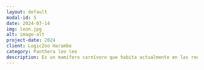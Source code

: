 ```yaml
---
layout: default
modal-id: 5
date: 2024-07-14
img: leon.jpg
alt: image-alt
project-date: 2024
client: LogicZoo Harambe
category: Panthera leo leo
description: Es un mamífero carnívoro que habita actualmente en las regiones del norte de África y Asia. Después del tigre, es el segundo felino de mayor tamaño. El cuerpo del león es musculoso y viene acompañado de una cabeza grande con un hocico corto y ancho, de donde sobresalen sus largos y afilados caninos y sus bigotes o vibrisas, esenciales para que puedan guiarse en la oscuridad. Sus patas son anchas y muy fuertes, diseñadas para las capturas de alta resistencia, pero no para las carreras largas. Con sus garras retráctiles penetran la piel de sus presas.
---
```

